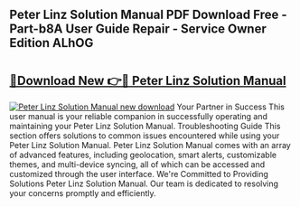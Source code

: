 ## Peter Linz Solution Manual PDF Download Free - Part-b8A User Guide Repair - Service Owner Edition ALhOG

# <h2><a href="http://bc9109.oget.top/?id=Peter+Linz+Solution+Manual">🔗Download New 👉🔴 Peter Linz Solution Manual</a></h2>

[![Peter Linz Solution Manual new download](https://i.imgur.com/5g1atiW.png)](http://bc9109.oget.top/?id=Peter+Linz+Solution+Manual)
Your Partner in Success This user manual is your reliable companion in successfully operating and maintaining your Peter Linz Solution Manual. Troubleshooting Guide This section offers solutions to common issues encountered while using your Peter Linz Solution Manual. Peter Linz Solution Manual comes with an array of advanced features, including geolocation, smart alerts, customizable themes, and multi-device syncing, all of which can be accessed and customized through the user interface. We're Committed to Providing Solutions Peter Linz Solution Manual. Our team is dedicated to resolving your concerns promptly and efficiently.
